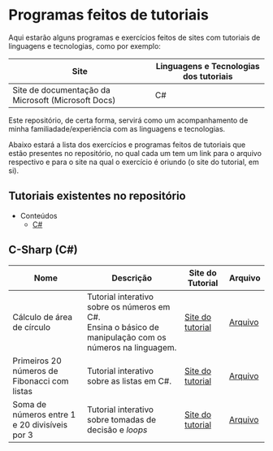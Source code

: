 # Programas feitos de tutoriais

Aqui estarão alguns programas e exercícios feitos de sites com tutoriais de linguagens e tecnologias, como por exemplo:

Site|Linguagens e Tecnologias dos tutoriais
--|--
Site de documentação da Microsoft (Microsoft Docs)|C#

Este repositório, de certa forma, servirá como um acompanhamento de minha familiadade/experiência com as linguagens e tecnologias.

Abaixo estará a lista dos exercícios e programas feitos de tutoriais que estão presentes no repositório, no qual cada um tem um link para o arquivo respectivo e para o site na qual o exercício é oriundo (o site do tutorial, em si).

## Tutoriais existentes no repositório

- Conteúdos
	- [C#](#c-sharp-c)


## C-Sharp (C#)

Nome|Descrição|Site do Tutorial|Arquivo
--|--|--|--
Cálculo de área de círculo|Tutorial interativo sobre os números em C#.<br>Ensina o básico de manipulação com os números na linguagem.|[Site do tutorial](https://docs.microsoft.com/pt-br/dotnet/csharp/tutorials/intro-to-csharp/numbers-in-csharp)|[Arquivo](https://github.com/rt-oliveira/Programas-e-Exercicios-de-tutoriais/blob/master/C%23/C%C3%A1lculo%20de%20%C3%A1rea%20de%20c%C3%ADrculo.cs)|
Primeiros 20 números de Fibonacci com listas|Tutorial interativo sobre as listas em C#.|[Site do tutorial](https://docs.microsoft.com/pt-br/dotnet/csharp/tutorials/intro-to-csharp/list-collection)|[Arquivo](https://github.com/rt-oliveira/Programas-e-Exercicios-de-tutoriais/blob/master/C%23/Primeiros%2020%20n%C3%BAmeros%20de%20Fibonacci%20com%20listas.cs)|
Soma de números entre 1 e 20 divisíveis por 3|Tutorial interativo sobre tomadas de decisão e *loops*|[Site do tutorial](https://docs.microsoft.com/pt-br/dotnet/csharp/tutorials/intro-to-csharp/branches-and-loops)|[Arquivo](https://github.com/rt-oliveira/Programas-e-Exercicios-de-tutoriais/blob/master/C%23/Soma%20de%20n%C3%BAmeros%20entre%201%20e%2020%20divis%C3%ADveis%20por%203.cs)|
	
